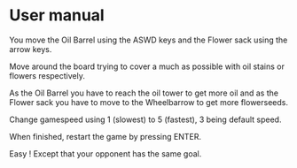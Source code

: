 # User manual

You move the Oil Barrel using the ASWD keys and the Flower sack using the arrow keys.

Move around the board trying to cover a much as possible with oil stains or flowers respectively.

As the Oil Barrel you have to reach the oil tower to get more oil and as the Flower sack you have to move to the Wheelbarrow to get more flowerseeds.

Change gamespeed using 1 (slowest) to 5 (fastest), 3 being default speed.

When finished, restart the game by pressing ENTER.

Easy ! Except that your opponent has the same goal. 